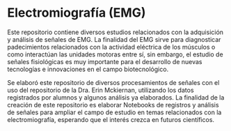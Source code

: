 # Electromiografía (EMG)
Este repositorio contiene diversos estudios relacionados con la adquisición y análisis de señales de EMG. La finalidad del EMG sirve para diagnosticar padecimientos relacionados con la actividad eléctrica de los músculos o como interactúan las unidades motoras entre sí, sin embargo, el estudio de señales fisiológicas es muy importante para el desarrollo de nuevas tecnologías e innovaciones en el campo biotecnológico.

Se elaboró este repositorio de diversos procesamientos de señales con el uso del repositorio de la Dra. Erin Mckiernan, utilizando los datos registrados por alumnos  y algunos análisis ya elaborados. La finalidad de la creación de este repositorio es elaborar Notebooks de registros y análisis de señales para ampliar el campo de estudio en temas relacionados con la electromiografía, esperando que el interés crezca en futuros científicos.
